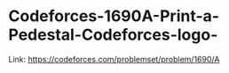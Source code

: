 # Codeforces-1690A-Print-a-Pedestal-Codeforces-logo-
Link: https://codeforces.com/problemset/problem/1690/A
